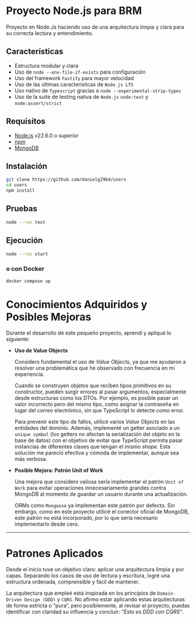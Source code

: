 # Proyecto Node.js para BRM

Proyecto en Node.Js haciendo uso de una arquitectura limpia y clara para su correcta lectura y entendimiento.

## Características

- Estructura modular y clara
- Uso de `node --env-file-if-exists` para configuración
- Uso del framework  `Fastify` para mayor velocidad
- Uso de las últimas caracterisitcas de `Node.js LTS`
- Uso nativo de `Typescript` gracias a `node --experimental-strip-types`
- Uso de la suite de testing nativa de `Node.js` `node:test` y `node:assert/strict`

## Requisitos

- [Node.js](https://nodejs.org/) v22.6.0 o superior
- [npm](https://www.npmjs.com/)
- [MongoDB](https://www.mongodb.com/)

## Instalación

```bash
git clone https://github.com/danielg2964/users
cd users
npm install
```

## Pruebas

```bash
node --run test
```

## Ejecución

```bash
node --run start
```

### o con Docker
```bash
docker compose up
```

# Conocimientos Adquiridos y Posibles Mejoras

Durante el desarrollo de este pequeño proyecto, aprendí y apliqué lo siguiente:

- **Uso de Value Objects**

  Considero fundamental el uso de *Value Objects*, ya que me ayudaron a resolver una problemática que he observado con frecuencia en mi experiencia.

  Cuando se construyen objetos que reciben tipos primitivos en su constructor, pueden surgir errores al pasar argumentos, especialmente desde estructuras como los DTOs. Por ejemplo, es posible pasar un valor incorrecto pero del mismo tipo, como asignar la contraseña en lugar del correo electrónico, sin que TypeScript lo detecte como error.

  Para prevenir este tipo de fallos, utilicé varios *Value Objects* en las entidades del dominio. Además, implementé un getter asociado a un `unique symbol` (los getters no afectan la serialización del objeto en la base de datos) con el objetivo de evitar que TypeScript permita pasar instancias de diferentes clases que tengan el mismo *shape*. Esta solución me pareció efectiva y cómoda de implementar, aunque sea más verbosa.

- **Posible Mejora: Patrón Unit of Work**

  Una mejora que considero valiosa sería implementar el patrón `Unit of Work` para evitar operaciones innecesariamente grandes contra MongoDB al momento de guardar un usuario durante una actualización.

  ORMs como `Mongoose` ya implementan este patrón por defecto. Sin embargo, como en este proyecto utilicé el conector oficial de MongoDB, este patrón no está incorporado, por lo que sería necesario implementarlo desde cero.

---

# Patrones Aplicados

Desde el inicio tuve un objetivo claro: aplicar una arquitectura limpia y por capas. Separando los casos de uso de lectura y escritura, logré una estructura ordenada, comprensible y fácil de mantener.

La arquitectura que empleé está inspirada en los principios de `Domain-Driven Design (DDD)` y `CQRS`. No afirmo estar aplicando estas arquitecturas de forma estricta o “pura”, pero posiblemente, al revisar el proyecto, puedas identificar con claridad su influencia y concluir: *"Esto es DDD con CQRS"*.

